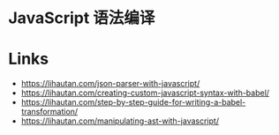 # JavaScript 语法编译

# Links

- https://lihautan.com/json-parser-with-javascript/
- https://lihautan.com/creating-custom-javascript-syntax-with-babel/
- https://lihautan.com/step-by-step-guide-for-writing-a-babel-transformation/
- https://lihautan.com/manipulating-ast-with-javascript/
